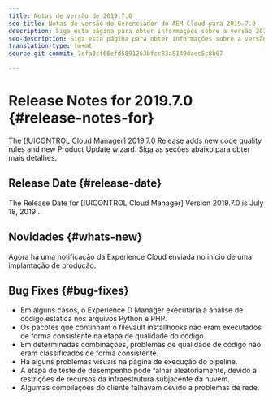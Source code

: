 ```yaml
---
title: Notas de versão de 2019.7.0
seo-title: Notas de versão do Gerenciador do AEM Cloud para 2019.7.0
description: Siga esta página para obter informações sobre a versão 2019.7.0 do Gerenciador de nuvem.
seo-description: Siga esta página para obter informações sobre a versão 2019.7.0 do Gerenciador de AEM Cloud.
translation-type: tm+mt
source-git-commit: 7cfa0cf66efd5891263bfcc83a5149daec5c8b67

---
```


# Release Notes for 2019.7.0 {#release-notes-for}

The [!UICONTROL Cloud Manager] 2019.7.0 Release adds new code quality rules and new Product Update wizard. Siga as seções abaixo para obter mais detalhes.

## Release Date {#release-date}

The Release Date for [!UICONTROL Cloud Manager] Version 2019.7.0 is July 18, 2019 .

## Novidades {#whats-new}

Agora há uma notificação da Experience Cloud enviada no início de uma implantação de produção.

## Bug Fixes {#bug-fixes}

* Em alguns casos, o Experience D Manager executaria a análise de código estática nos arquivos Python e PHP.
* Os pacotes que continham o filevault installhooks não eram executados de forma consistente na etapa de qualidade do código.
* Em determinadas combinações, problemas de qualidade de código não eram classificados de forma consistente.
* Há alguns problemas visuais na página de execução do pipeline.
* A etapa de teste de desempenho pode falhar aleatoriamente, devido a restrições de recursos da infraestrutura subjacente da nuvem.
* Algumas compilações do cliente falhavam devido a problemas de rede.